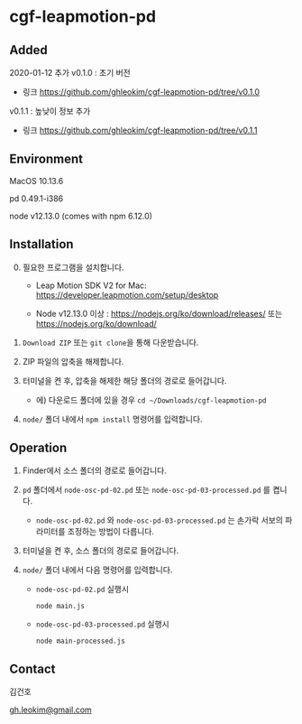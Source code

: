 # cgf-leapmotion-pd

## Added

2020-01-12 추가
v0.1.0 : 초기 버전
- 링크 https://github.com/ghleokim/cgf-leapmotion-pd/tree/v0.1.0

v0.1.1 : 높낮이 정보 추가
- 링크 https://github.com/ghleokim/cgf-leapmotion-pd/tree/v0.1.1

## Environment

MacOS 10.13.6

pd 0.49.1-i386

node v12.13.0 (comes with npm 6.12.0)


## Installation

0. 필요한 프로그램을 설치합니다.

    - Leap Motion SDK V2 for Mac: https://developer.leapmotion.com/setup/desktop

    - Node v12.13.0 이상 : https://nodejs.org/ko/download/releases/ 또는 https://nodejs.org/ko/download/

1. `Download ZIP` 또는 `git clone`을 통해 다운받습니다.

2. ZIP 파일의 압축을 해제합니다.

3. 터미널을 켠 후, 압축을 해제한 해당 폴더의 경로로 들어갑니다.

    - 에) 다운로드 폴더에 있을 경우 `cd ~/Downloads/cgf-leapmotion-pd`

4. `node/` 폴더 내에서 `npm install` 명령어를 입력합니다.


## Operation

1. Finder에서 소스 폴더의 경로로 들어갑니다.

2. `pd` 폴더에서 `node-osc-pd-02.pd` 또는 `node-osc-pd-03-processed.pd` 를 켭니다.

    - `node-osc-pd-02.pd` 와 `node-osc-pd-03-processed.pd` 는 손가락 서보의 파라미터를 조정하는 방법이 다릅니다.

3. 터미널을 켠 후, 소스 폴더의 경로로 들어갑니다.

4. `node/` 폴더 내에서 다음 명령어를 입력합니다.

    - `node-osc-pd-02.pd` 실행시
        
        `node main.js`

    - `node-osc-pd-03-processed.pd` 실행시

        `node main-processed.js`


## Contact

김건호

gh.leokim@gmail.com